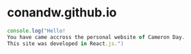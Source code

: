 # conandw.github.io
```javascript
console.log("Hello! 
You have came accross the personal website of Cameron Day.
This site was developed in React.js.")
```
